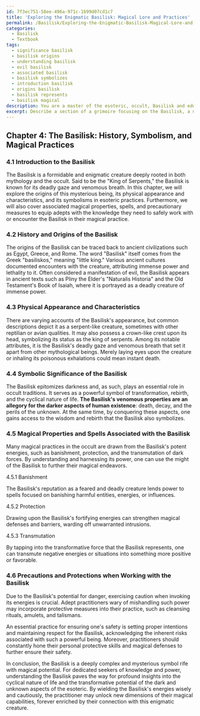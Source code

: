 ```yaml
---
id: 7f3ec751-58ee-496a-971c-1b99d07cd1c7
title: 'Exploring the Enigmatic Basilisk: Magical Lore and Practices'
permalink: /Basilisk/Exploring-the-Enigmatic-Basilisk-Magical-Lore-and-Practices/
categories:
  - Basilisk
  - Textbook
tags:
  - significance basilisk
  - basilisk origins
  - understanding basilisk
  - evil basilisk
  - associated basilisk
  - basilisk symbolizes
  - introduction basilisk
  - origins basilisk
  - basilisk represents
  - basilisk magical
description: You are a master of the esoteric, occult, Basilisk and education, you have written many textbooks on the subject in ways that provide students with rich and deep understanding of the subject. You are being asked to write textbook-like sections on a topic and you do it with full context, explainability, and reliability in accuracy to the true facts of the topic at hand, in a textbook style that a student would easily be able to learn from, in a rich, engaging, and contextual way. Always include relevant context (such as formulas and history), related concepts, and in a way that someone can gain deep insights from.
excerpt: Describe a section of a grimoire focusing on the Basilisk, a mythological creature known in various occult traditions. Include information on the creature's history, appearance, symbolic significance, associated magical properties and spells, as well as precautions and protections for those seeking to work with or encounter the Basilisk in their magical practice. This detailed summary should provide a comprehensive understanding of the Basilisk in the occult, enabling students of esoteric knowledge to gain deeper insights through its study.
---
```

## Chapter 4: The Basilisk: History, Symbolism, and Magical Practices

### 4.1 Introduction to the Basilisk

The Basilisk is a formidable and enigmatic creature deeply rooted in both mythology and the occult. Said to be the "King of Serpents," the Basilisk is known for its deadly gaze and venomous breath. In this chapter, we will explore the origins of this mysterious being, its physical appearance and characteristics, and its symbolisms in esoteric practices. Furthermore, we will also cover associated magical properties, spells, and precautionary measures to equip adepts with the knowledge they need to safely work with or encounter the Basilisk in their magical practice.

### 4.2 History and Origins of the Basilisk

The origins of the Basilisk can be traced back to ancient civilizations such as Egypt, Greece, and Rome. The word "Basilisk" itself comes from the Greek "basiliskos," meaning "little king." Various ancient cultures documented encounters with the creature, attributing immense power and lethality to it. Often considered a manifestation of evil, the Basilisk appears in ancient texts such as Pliny the Elder's "Naturalis Historia" and the Old Testament's Book of Isaiah, where it is portrayed as a deadly creature of immense power.

### 4.3 Physical Appearance and Characteristics

There are varying accounts of the Basilisk's appearance, but common descriptions depict it as a serpent-like creature, sometimes with other reptilian or avian qualities. It may also possess a crown-like crest upon its head, symbolizing its status as the king of serpents. Among its notable attributes, it is the Basilisk's deadly gaze and venomous breath that set it apart from other mythological beings. Merely laying eyes upon the creature or inhaling its poisonous exhalations could mean instant death.

### 4.4 Symbolic Significance of the Basilisk

The Basilisk epitomizes darkness and, as such, plays an essential role in occult traditions. It serves as a powerful symbol of transformation, rebirth, and the cyclical nature of life. **The Basilisk's venomous properties are an allegory for the darker aspects of human existence**: death, decay, and the perils of the unknown. At the same time, by conquering these aspects, one gains access to the wisdom and rebirth that the Basilisk also symbolizes.

### 4.5 Magical Properties and Spells Associated with the Basilisk

Many magical practices in the occult are drawn from the Basilisk's potent energies, such as banishment, protection, and the transmutation of dark forces. By understanding and harnessing its power, one can use the might of the Basilisk to further their magical endeavors.

4.5.1 Banishment

The Basilisk's reputation as a feared and deadly creature lends power to spells focused on banishing harmful entities, energies, or influences.

4.5.2 Protection

Drawing upon the Basilisk's fortifying energies can strengthen magical defenses and barriers, warding off unwarranted intrusions.

4.5.3 Transmutation

By tapping into the transformative force that the Basilisk represents, one can transmute negative energies or situations into something more positive or favorable.

### 4.6 Precautions and Protections when Working with the Basilisk

Due to the Basilisk's potential for danger, exercising caution when invoking its energies is crucial. Adept practitioners wary of mishandling such power may incorporate protective measures into their practice, such as cleansing rituals, amulets, and talismans.

An essential practice for ensuring one's safety is setting proper intentions and maintaining respect for the Basilisk, acknowledging the inherent risks associated with such a powerful being. Moreover, practitioners should constantly hone their personal protective skills and magical defenses to further ensure their safety.

In conclusion, the Basilisk is a deeply complex and mysterious symbol rife with magical potential. For dedicated seekers of knowledge and power, understanding the Basilisk paves the way for profound insights into the cyclical nature of life and the transformative potential of the dark and unknown aspects of the esoteric. By wielding the Basilisk's energies wisely and cautiously, the practitioner may unlock new dimensions of their magical capabilities, forever enriched by their connection with this enigmatic creature.
